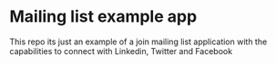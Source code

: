 # Mailing list example app

This repo its just an example of a join mailing list application with the capabilities to connect with Linkedin, Twitter and Facebook

